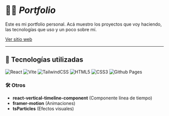 # 👨‍💻 *Portfolio*

Este es mi portfolio personal. Acá muestro los proyectos que voy haciendo, las tecnologías que uso y un poco sobre mí.

[Ver sitio web](https://lautaromanzo.github.io/Portfolio)

---

## 🚀 Tecnologías utilizadas

![React](https://img.shields.io/badge/react-%2320232a.svg?style=for-the-badge&logo=react&logoColor=%2361DAFB)
![Vite](https://img.shields.io/badge/vite-%23646CFF.svg?style=for-the-badge&logo=vite&logoColor=white)
![TailwindCSS](https://img.shields.io/badge/tailwindcss-%2338B2AC.svg?style=for-the-badge&logo=tailwind-css&logoColor=white)
![HTML5](https://img.shields.io/badge/html5-%23E34F26.svg?style=for-the-badge&logo=html5&logoColor=white)
![CSS3](https://img.shields.io/badge/css3-%231572B6.svg?style=for-the-badge&logo=css3&logoColor=white)
![Github Pages](https://img.shields.io/badge/github%20pages-121013?style=for-the-badge&logo=github&logoColor=white)

### 🛠️ Otros
- **react-vertical-timeline-component** (Componente línea de tiempo)
- **framer-motion** (Animaciones)
- **tsParticles** (Efectos visuales)